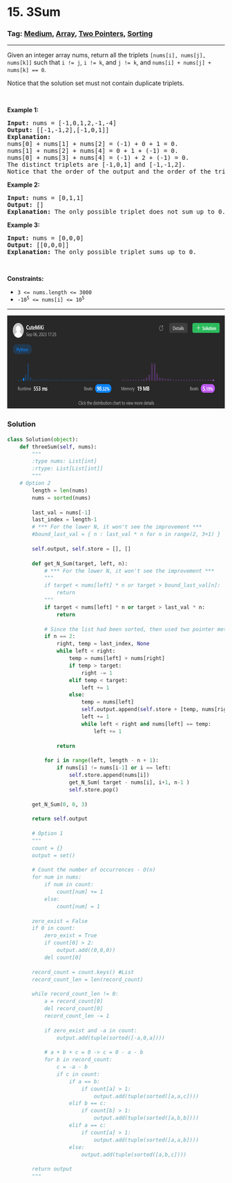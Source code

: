 # 15. 3Sum
### Tag: [Medium](https://github.com/TheOnlyMiki/LeetCode-For-Fun/tree/main#medium-level), [Array](https://github.com/TheOnlyMiki/LeetCode-For-Fun/tree/main#array), [Two Pointers](https://github.com/TheOnlyMiki/LeetCode-For-Fun/tree/main#two-pointers), [Sorting](https://github.com/TheOnlyMiki/LeetCode-For-Fun/tree/main#sorting)
---
<div class="px-5 pt-4"><div class="flex"></div><div class="_1l1MA" data-track-load="description_content"><p>Given an integer array nums, return all the triplets <code>[nums[i], nums[j], nums[k]]</code> such that <code>i != j</code>, <code>i != k</code>, and <code>j != k</code>, and <code>nums[i] + nums[j] + nums[k] == 0</code>.</p>

<p>Notice that the solution set must not contain duplicate triplets.</p>

<p>&nbsp;</p>
<p><strong class="example">Example 1:</strong></p>

<pre><strong>Input:</strong> nums = [-1,0,1,2,-1,-4]
<strong>Output:</strong> [[-1,-1,2],[-1,0,1]]
<strong>Explanation:</strong> 
nums[0] + nums[1] + nums[2] = (-1) + 0 + 1 = 0.
nums[1] + nums[2] + nums[4] = 0 + 1 + (-1) = 0.
nums[0] + nums[3] + nums[4] = (-1) + 2 + (-1) = 0.
The distinct triplets are [-1,0,1] and [-1,-1,2].
Notice that the order of the output and the order of the triplets does not matter.
</pre>

<p><strong class="example">Example 2:</strong></p>

<pre><strong>Input:</strong> nums = [0,1,1]
<strong>Output:</strong> []
<strong>Explanation:</strong> The only possible triplet does not sum up to 0.
</pre>

<p><strong class="example">Example 3:</strong></p>

<pre><strong>Input:</strong> nums = [0,0,0]
<strong>Output:</strong> [[0,0,0]]
<strong>Explanation:</strong> The only possible triplet sums up to 0.
</pre>

<p>&nbsp;</p>
<p><strong>Constraints:</strong></p>

<ul>
	<li><code>3 &lt;= nums.length &lt;= 3000</code></li>
	<li><code>-10<sup>5</sup> &lt;= nums[i] &lt;= 10<sup>5</sup></code></li>
</ul>
</div></div>

---
<img src="Submit.png" width="700" height="215" />

### Solution

```python
class Solution(object):
    def threeSum(self, nums):
        """
        :type nums: List[int]
        :rtype: List[List[int]]
        """
	# Option 2
        length = len(nums)
        nums = sorted(nums)

        last_val = nums[-1]
        last_index = length-1
        # *** For the lower N, it won't see the improvement ***
        #bound_last_val = { n : last_val * n for n in range(2, 3+1) }

        self.output, self.store = [], []

        def get_N_Sum(target, left, n):
            # *** For the lower N, it won't see the improvement ***
            """
            if target < nums[left] * n or target > bound_last_val[n]:
                return
            """
            if target < nums[left] * n or target > last_val * n:
                return

            # Since the list had been sorted, then used two pointer method to find the result
            if n == 2:
                right, temp = last_index, None
                while left < right:
                    temp = nums[left] + nums[right]
                    if temp > target:
                        right -= 1
                    elif temp < target:
                        left += 1
                    else:
                        temp = nums[left]
                        self.output.append(self.store + [temp, nums[right]])
                        left += 1
                        while left < right and nums[left] == temp:
                            left += 1
                
                return

            for i in range(left, length - n + 1):
                if nums[i] != nums[i-1] or i == left:
                    self.store.append(nums[i])
                    get_N_Sum( target - nums[i], i+1, n-1 )
                    self.store.pop()
        
        get_N_Sum(0, 0, 3)

        return self.output

        # Option 1
        """
        count = {}
        output = set()

        # Count the number of occurrences - O(n)
        for num in nums:
            if num in count:
                count[num] += 1
            else:
                count[num] = 1

        zero_exist = False
        if 0 in count:
            zero_exist = True
            if count[0] > 2:
                output.add((0,0,0))
            del count[0]

        record_count = count.keys() #List
        record_count_len = len(record_count)
            
        while record_count_len != 0:
            a = record_count[0]
            del record_count[0]
            record_count_len -= 1

            if zero_exist and -a in count:
                output.add(tuple(sorted([-a,0,a])))

            # a + b + c = 0 -> c = 0 - a - b
            for b in record_count:
                c = -a - b
                if c in count:
                    if a == b:
                        if count[a] > 1:
                            output.add(tuple(sorted([a,a,c])))
                    elif b == c:
                        if count[b] > 1:
                            output.add(tuple(sorted([a,b,b])))
                    elif a == c:
                        if count[a] > 1:
                            output.add(tuple(sorted([a,a,b])))
                    else:
                        output.add(tuple(sorted([a,b,c])))

        return output
        """
```
